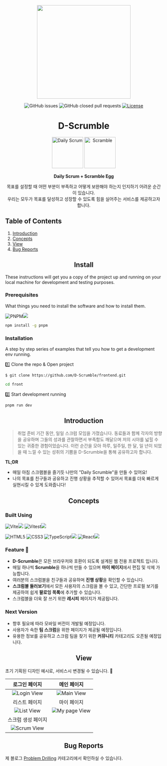 <div align="center">
    <img width="300" height="300" src="https://github.com/D-Scrumble/frontend/assets/78931643/f491afd2-d5a4-42e0-b823-5be7699dd794">
</div>
<div align="center">

![GitHub issues](https://img.shields.io/github/issues/D-Scrumble/frontend?style=for-the-badge&color=%23f6e58d)
![GitHub closed pull requests](https://img.shields.io/github/issues-pr-closed/D-Scrumble/frontend?style=for-the-badge&color=%23ffbe76)
[![License](https://img.shields.io/badge/license-MIT-blue.svg?style=for-the-badge)](front/LICENSE)

</div>
<h1 align="center">
D-Scrumble
</h1>
<div align="center">
  <img width="100" height="100" alt="Daily Scrum" src="https://github.com/D-Scrumble/frontend/assets/78931643/5a909baf-feac-478b-8eb5-2a01a179d833">
  <img width="100" height="100" alt="Scramble" src="https://github.com/D-Scrumble/frontend/assets/78931643/8852ca1f-cc97-4deb-ae03-8924d3c3d63c">
<p>
  <b>Daily Scrum + Scramble Egg</b>
</p>
  <p>
      목표를 설정할 때 어떤 부분이 부족하고 어떻게 보완해야 하는지 인지하기 어려운 순간이 있습니다. <br/> 
    우리는 모두가 목표를 달성하고 성장할 수 있도록 힘을 실어주는 서비스를 제공하고자 합니다.
  </p>
</div>

## Table of Contents
1. [Introduction](#introduction) 
2. [Concepts](#concepts)
3. [View](#view)
4. [Bug Reports](#bug-reports)

<h2 align="center">Install</h2>

These instructions will get you a copy of the project up and running on your local machine for development and testing purposes.

### Prerequisites
What things you need to install the software and how to install them.

![PNPM](https://img.shields.io/badge/pnpm-%234a4a4a.svg?style=for-the-badge&logo=pnpm&logoColor=f69220)![](https://img.shields.io/badge/8.6.11-515151?style=for-the-badge)

```bash
npm install -g pnpm
```

### Installation
A step by step series of examples that tell you how to get a development env running.

1️⃣ Clone the repo & Open project 

```bash
$ git clone https://github.com/D-Scrumble/frontend.git

cd front
```

2️⃣ Start development running

```bash
pnpm run dev
```

<h2 align="center" id="introduction">Introduction</h2>

>취업 준비 기간 동안, 일일 스크럼 모임을 가졌습니다. 동료들과 함께 각자의 방향을 공유하며 그들의 성과를 관찰하면서 부족함도 깨달으며 저의 시야를 넓힐 수 있는 귀중한 경험이었습니다. 이런 순간을 모아 하루, 일주일, 한 달, 일 년이 되었을 때 느낄 수 있는 성취의 기쁨을 D-Scrumble을 통해 공유하고자 합니다.

**TL;DR**

- 매일 아침 스크램블을 즐기듯 나만의 "Daily Scrumble"을 만들 수 있어요! <br/>
- 나의 목표를 친구들과 공유하고 진행 상황을 추적할 수 있어서 목표를 더욱 빠르게 실현시킬 수 있게 도와줍니다!

<h2 align="center" id="concepts">Concepts</h2>

### Built Using

![Vite](https://img.shields.io/badge/vite-%23646CFF.svg?style=for-the-badge&logo=vite&logoColor=white)![](https://img.shields.io/badge/4.4.5-515151?style=for-the-badge)
![Vitest](https://img.shields.io/badge/vitest-%6E9F18.svg?style=for-the-badge&logo=vitest&logoColor=white)![](https://img.shields.io/badge/4.4.5-515151?style=for-the-badge) 

![HTML5](https://img.shields.io/badge/html5-%23E34F26.svg?style=for-the-badge&logo=html5&logoColor=white)
![CSS3](https://img.shields.io/badge/css3-%231572B6.svg?style=for-the-badge&logo=css3&logoColor=white)
![TypeScript](https://img.shields.io/badge/typescript-%23007ACC.svg?style=for-the-badge&logo=typescript&logoColor=white)![](https://img.shields.io/badge/5.0.2-515151?style=for-the-badge)
![React](https://img.shields.io/badge/react-%2320232a.svg?style=for-the-badge&logo=react&logoColor=%2361DAFB)![](https://img.shields.io/badge/18.2.0-515151?style=for-the-badge)

### Feature 🍳
- **D-Scrumble**은 모든 브라우저와 호환이 되도록 설계된 웹 전용 프로젝트 입니다.
- 매일 하나씩 **Scrumble**을 하나씩 만들 수 있으며 **마이 페이지**에서 편집 및 삭제 가능합니다.
- 여러분의 스크럼블을 친구들과 공유하며 **진행 상황**을 확인할 수 있습니다.
- **스크럼블 둘러보기**에서 모든 사용자의 스크럼을 볼 수 있고, 간단한 프로필 보기를 제공하여 쉽게 **팔로잉 목록**에 추가할 수 있습니다.
- 스크럼블을 더욱 잘 쓰기 위한 **레시피** 페이지가 제공됩니다.

### Next Version
- 향후 필요에 따라 모바일 버전이 개발될 예정입니다.
- 사용자가 속한 **팀 스크럼**을 위한 페이지가 제공될 예정입니다.
- 유용한 정보를 공유하고 스크럼 팀을 찾기 위한 **커뮤니티** 카테고리도 오픈될 예정입니다.

<h2 align="center" id="view">View</h2>

초기 기획된 디자인 예시로, 서비스시 변경될 수 있습니다. 🚧

| 로그인 페이지 | 메인 페이지 |
|:---:|:---:|
| ![Login View](https://github.com/D-Scrumble/frontend/assets/78931643/c4725a28-0854-4ae3-bf1b-14e2a5043aa8) | ![Main View](https://github.com/D-Scrumble/frontend/assets/78931643/ed8d60ba-6c5f-4876-bbbb-5092f31b7fad) |
| 리스트 페이지 | 마이 페이지 |
|![List View](https://github.com/D-Scrumble/frontend/assets/78931643/c7c7e3d3-c311-4510-8095-ef6096f17517)| ![My page View](https://github.com/D-Scrumble/frontend/assets/78931643/5f71b8f3-df36-489f-8642-504e126073f5) |
| 스크럼 생성 페이지|
| ![Scrum View](https://github.com/D-Scrumble/frontend/assets/78931643/dd01671a-d897-46bc-af58-de7918e080e2) |


<h2 align="center" id="bug-reports">Bug Reports</h2>

제 블로그 [Problem Drilling](https://nami-socket.tistory.com/category/Problem%20Drilling) 카테고리에서 확인하실 수 있습니다.

